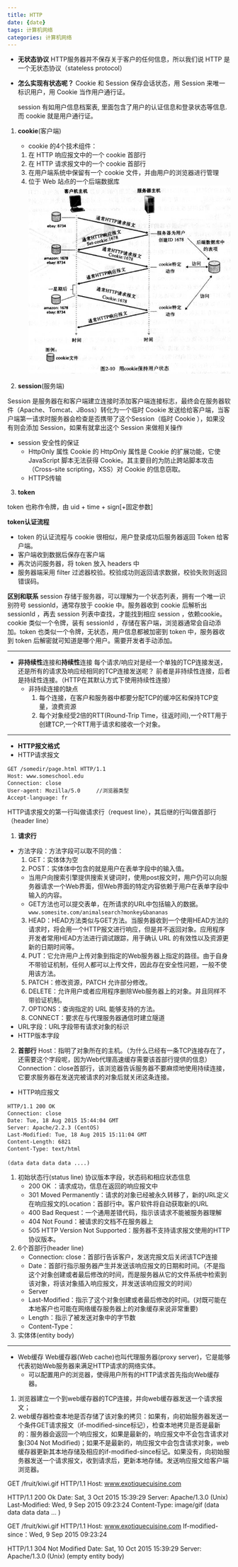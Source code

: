 ```yaml
---
title: HTTP
date: {date}
tags: 计算机网络
categories: 计算机网络
---
```

* **无状态协议**
  HTTP服务器并不保存关于客户的任何信息，所以我们说 HTTP 是一个无状态协议（stateless protocol）

* **怎么实现有状态呢？**
  Cookie 和 Session 保存会话状态，用 Session 来唯一标识用户，用 Cookie 当作用户通行证。

  session 有如用户信息档案表, 里面包含了用户的认证信息和登录状态等信息. 而 cookie 就是用户通行证。
1. **cookie**(客户端)
   
    * cookie 的4个技术组件：
    1. 在 HTTP 响应报文中的一个 cookie 首部行
    2. 在 HTTP 请求报文中的一个 cookie 首部行
    3. 在用户端系统中保留有一个 cookie 文件，并由用户的浏览器进行管理
    4. 位于 Web 站点的一个后端数据库
       ![](https://github.com/Wayne-98/image/blob/master/Internet/Cookie.png?raw=true)


2. **session**(服务端)

Session 是服务器在和客户端建立连接时添加客户端连接标志，最终会在服务器软件（Apache、Tomcat、JBoss）转化为一个临时 Cookie 发送给给客户端，当客户端第一请求时服务器会检查是否携带了这个Session（临时 Cookie ），如果没有则会添加 Session，如果有就拿出这个 Session 来做相关操作

* session 安全性的保证
    * HttpOnly 属性
Cookie 的 HttpOnly 属性是 Cookie 的扩展功能，它使 JavaScript 脚本无法获得 Cookie。其主要目的为防止跨站脚本攻击（Cross-site scripting，XSS）对 Cookie 的信息窃取。
    * HTTPS传输
    

3. **token**

token 也称作令牌，由 uid + time + sign[+固定参数]

**token认证流程**
* token 的认证流程与 cookie 很相似，用户登录成功后服务器返回 Token 给客户端。
* 客户端收到数据后保存在客户端
* 再次访问服务器，将 token 放入 headers 中
* 服务器端采用 filter 过滤器校验。校验成功则返回请求数据，校验失败则返回错误码。

**区别和联系**
session 存储于服务器，可以理解为一个状态列表，拥有一个唯一识别符号 sessionId，通常存放于 cookie 中。服务器收到 cookie 后解析出 sessionId ，再去 session 列表中查找，才能找到相应 session ，依赖cookie。cookie 类似一个令牌，装有 sessionId ，存储在客户端，浏览器通常会自动添加。token 也类似一个令牌，无状态，用户信息都被加密到 token 中，服务器收到 token 后解密就可知道是哪个用户。需要开发者手动添加。

***
* **非持续性**连接和**持续性**连接
每个请求/响应对是经一个单独的TCP连接发送，还是所有的请求及响应经相同的TCP连接发送呢？
前者是非持续性连接，后者是持续性连接。（HTTP在其默认方式下使用持续性连接）
    * 非持续连接的缺点
        1. 每个连接，在客户和服务器中都要分配TCP的缓冲区和保持TCP变量，浪费资源
        2. 每个对象经受2倍的RTT(Round-Trip Time，往返时间),一个RTT用于创建TCP,一个RTT用于请求和接收一个对象。
***
* **HTTP报文格式**
* HTTP请求报文
```
GET /somedir/page.html HTTP/1.1
Host: www.someschool.edu
Connection: close
User-agent: Mozilla/5.0     //浏览器类型
Accept-language: fr         
```
HTTP请求报文的第一行叫做请求行（request line），其后继的行叫做首部行（header line）
1. **请求行**
* 方法字段：方法字段可以取不同的值：
    1. GET：实体体为空
    2. POST：实体体中包含的就是用户在表单字段中的输入值。
    * 当用户向搜索引擎提供搜索关键词时，使用post报文时，用户仍可以向服务器请求一个Web界面，但Web界面的特定内容依赖于用户在表单字段中输入的内容。  
    * GET方法也可以提交表单，在所请求的URL中包括输入的数据。
    `www.somesite.com/animalsearch?monkey&bananas`
    3. HEAD：HEAD方法类似与GET方法。当服务器收到一个使用HEAD方法的请求时，将会用一个HTTP报文进行响应，但是并不返回对象。应用程序开发者常用HEAD方法进行调试跟踪，用于确认 URL 的有效性以及资源更新的日期时间等。
    4. PUT：它允许用户上传对象到指定的Web服务器上指定的路径。由于自身不带验证机制，任何人都可以上传文件，因此存在安全性问题，一般不使用该方法。
    5. PATCH：修改资源，PATCH 允许部分修改。
    6. DELETE：允许用户或者应用程序删除Web服务器上的对象。并且同样不带验证机制。
    7. OPTIONS：查询指定的 URL 能够支持的方法。
    8. CONNECT：要求在与代理服务器通信时建立隧道
* URL字段：URL字段带有请求对象的标识
* HTTP版本字段
2. **首部行**
    Host：指明了对象所在的主机。（为什么已经有一条TCP连接存在了，还需要这个字段呢，因为Web代理高速缓存需要该首部行提供的信息）
    Connection：close首部行，该浏览器告诉服务器不要麻烦地使用持续连接，它要求服务器在发送完被请求的对象后就关闭这条连接。
    
* HTTP响应报文
```
HTTP/1.1 200 OK
Connection: close
Date: Tue, 18 Aug 2015 15:44:04 GMT
Server: Apache/2.2.3 (CentOS)
Last-Modified: Tue, 18 Aug 2015 15:11:04 GMT
Content-Length: 6821
Content-Type: text/html

(data data data data ....)
```
1. 初始状态行(status line)
    协议版本字段，状态码和相应状态信息
    * 200 OK ：请求成功，信息在返回的响应报文中
    * 301 Moved Permanently：请求的对象已经被永久转移了，新的URL定义在响应报文的Location：首部行中。客户软件将自动获取新的URL
    * 400 Bad Request：一个通用差错代码，指示该请求不能被服务器理解
    * 404 Not Found：被请求的文档不在服务器上
    * 505 HTTP Version Not Supported：服务器不支持请求报文使用的HTTP协议版本。
2. 6个首部行(header line)
    * Connection: close：首部行告诉客户，发送完报文后关闭该TCP连接
    * Date：首部行指示服务器产生并发送该响应报文的日期和时间。（不是指这个对象创建或者最后修改的时间，而是服务器从它的文件系统中检索到该对象，将该对象插入响应报文，并发送该响应报文的时间）
    * Server
    * Last-Modified：指示了这个对象创建或者最后修改的时间。(对既可能在本地客户也可能在网络缓存服务器上的对象缓存来说非常重要)
    * Length：指示了被发送对象中的字节数
    * Content-Type：
3. 实体体(entity body)
***
* Web缓存
Web缓存器(Web cache)也叫代理服务器(proxy server)，它是能够代表初始Web服务器来满足HTTP请求的网络实体。
    * 可以配置用户的浏览器，使得用户所有的HTTP请求首先指向Web缓存器。

1. 浏览器建立一个到web缓存器的TCP连接，并向web缓存器发送一个请求报文；
2. web缓存器检查本地是否存储了该对象的拷贝：如果有，向初始服务器发送一个条件GET请求报文（if-modified-since标记），检查本地拷贝是否是最新的：服务器会返回一个响应报文，如果是最新的，响应报文中不会包含请求对象(304 Not Modified)；如果不是最新的，响应报文中会包含请求对象，web缓存器更新其本地存储及相应的if-modified-since标记。如果没有，向初始服务器发送一个请求报文，收到请求后，更新本地存储。发送响应报文给客户端浏览器。

GET /fruit/kiwi.gif HTTP/1.1
Host: www.exotiquecuisine.com

HTTP/1.1 200 Ok
Date: Sat, 3 Oct 2015 15:39:29
Server: Apache/1.3.0 (Unix)
Last-Modified: Wed, 9 Sep 2015 09:23:24
Content-Type: image/gif
(data data data data ... ) 

GET /fruit/kiwi.gif HTTP/1.1
Host: www.exotiquecuisine.com
If-modified-since：Wed, 9 Sep 2015 09:23:24

HTTP/1.1 304 Not Modified
Date: Sat, 10 Oct 2015 15:39:29
Server: Apache/1.3.0 (Unix)
(empty entity body)


